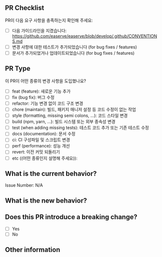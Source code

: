 <!-- PR의 제목은 [Label]: [Title] [Issue Number] 형식으로 작성해 주세요. 예시: feat: 채팅 기능 추가 #33 -->

## PR Checklist

PR이 다음 요구 사항을 충족하는지 확인해 주세요:

- [ ] 다음 가이드라인을 지켰습니다: https://github.com/easerve/easerve/blob/develop/.github/CONVENTIONS.md
- [ ] 변경 사항에 대한 테스트가 추가되었습니다 (for bug fixes / features)
- [ ] 문서가 추가되었거나 업데이트되었습니다 (for bug fixes / features)

## PR Type

이 PR이 어떤 종류의 변경 사항을 도입했나요?

<!-- 해당하는 항목에 "x"를 사용하여 체크해 주세요. -->

- [ ] feat (feature): 새로운 기능 추가
- [ ] fix (bug fix): 버그 수정
- [ ] refactor: 기능 변경 없이 코드 구조 변경
- [ ] chore (maintain): 빌드, 패키지 매니저 설정 등 코드 수정이 없는 작업
- [ ] style (formatting, missing semi colons, …): 코드 스타일 변경
- [ ] build (npm, yarn, ...): 빌드 시스템 또는 외부 종속성 변경
- [ ] test (when adding missing tests): 테스트 코드 추가 또는 기존 테스트 수정
- [ ] docs (documentation): 문서 수정
- [ ] ci: CI 구성파일 및 스크립트 변경
- [ ] perf (performance): 성능 개선
- [ ] revert: 이전 커밋 되돌리기
- [ ] etc ((어떤 종류인지 설명해 주세요)):

## What is the current behavior?

<!-- 수정 중인 현재 동작을 설명하거나 관련된 이슈에 대한 링크를 추가해 주세요. -->

Issue Number: N/A

## What is the new behavior?

## Does this PR introduce a breaking change?

- [ ] Yes
- [ ] No

<!-- 이 PR에 호환성에 영향을 미치는 변경 사항이 포함된 경우, 기존 애플리케이션에 미치는 영향과 마이그레이션 경로를 아래에 설명해 주세요. -->

## Other information
